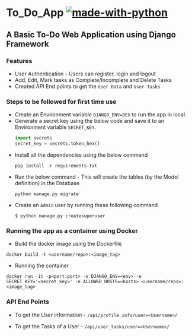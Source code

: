 # To_Do_App [![made-with-python](https://img.shields.io/badge/Made%20with-Python-1f425f.svg)](https://www.python.org/)
## A Basic To-Do Web Application using Django Framework
### Features
- User Authentication - Users can register, login and logout
- Add, Edit, Mark tasks as Complete/Incomplete and Delete Tasks
- Created API End points to get the ```User Data``` and ```User Tasks```

### Steps to be followed for first time use
- Create an Environment variable `DJANGO_ENV=DEV` to run the app in local.
- Generate a secret key using the below code and save it to an Environment variable `SECRET_KEY`.
  ```python
  import secrets
  secret_key = secrets.token_hex()
  ```
- Install all the dependencies using the below command
  ```
  pip install -r requirements.txt
  ```
- Run the below command - This will create the tables (by the Model definition) in the Database
  ```
  python manage.py migrate
  ```
- Create an ```admin``` user by running these following command
  ```
  $ python manage.py createsuperuser
  ```
### Running the app as a container using Docker
- Build the docker image using the Dockerfile
```
docker build -t <username/repo>:<image_tag>
```
- Running the container
```
docker run -it -p<port:port> -e DJANGO_ENV=<env> -e SECRET_KEY='<secret_key>' -e ALLOWED_HOSTS=<hosts> <username/repo>:<image_tag>
```
### API End Points

  - To get the User information - ```/api/profile_info/user=<Username>/```
  
  - To get the Tasks of a User - ```/api/user_tasks/user=<Username>/```
